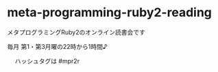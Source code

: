 # meta-programming-ruby2-reading
メタプログラミングRuby2のオンライン読書会です

毎月 第1・第3月曜の22時から1時間♪

　
ハッシュタグは #mpr2r

